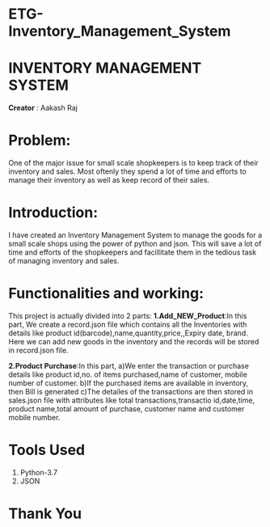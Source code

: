 # ETG-Inventory_Management_System
# INVENTORY MANAGEMENT SYSTEM

**Creator** : Aakash Raj

# Problem:
One of the major issue for small scale shopkeepers is to keep track of their inventory and sales. Most oftenly they spend a lot of time and efforts to manage their inventory as well as keep record of their sales.

# Introduction:
I have created an Inventory Management System to manage the goods for a small scale shops using the power of python and json. This will save a lot of time and efforts of the shopkeepers and facillitate them in the tedious task of managing inventory and sales.

# Functionalities and working:
This project is actually divided into 2 parts:
**1.Add_NEW_Product**:In this part, We create a record.json file which contains all the Inventories with details like product id(barcode),name,quantity,price,,Expiry date, brand. Here we can add new goods in the inventory and the records will be stored in record.json file.

**2.Product Purchase**:In this part, a)We enter the transaction or purchase details like product id,no. of items purchased,name of customer, mobile number of customer. b)If the purchased items are available in inventory, then Bill is generated c)The detailes of the transactions are then stored in sales.json file with attributes like total transactions,transactio id,date,time, product name,total amount of purchase, customer name and customer mobile number.

# Tools Used
1. Python-3.7
2. JSON

# Thank You
